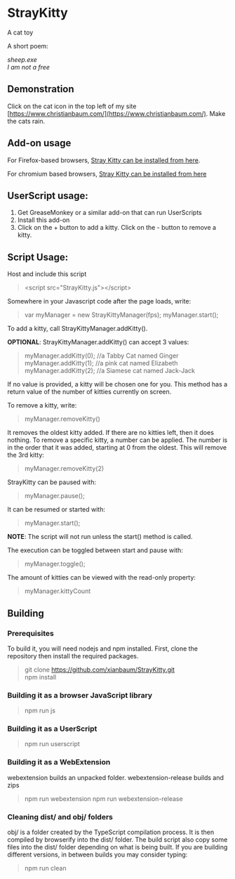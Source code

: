 # StrayKitty
A cat toy

A short poem:

*sheep.exe*  
*I am not a free*

## Demonstration

Click on the cat icon in the top left of my site [https://www.christianbaum.com/](https://www.christianbaum.com/). Make the cats rain.

## Add-on usage

For Firefox-based browsers, [Stray Kitty can be installed from here](https://addons.mozilla.org/en-US/firefox/addon/stray-kitty/).

For chromium based browsers, [Stray Kitty can be installed from here](https://chrome.google.com/webstore/detail/stray-kitty/pdiefgmeejbkamgippdjdchpgkdnelbl)

## UserScript usage:

1. Get GreaseMonkey or a similar add-on that can run UserScripts
2. Install this add-on
3. Click on the + button to add a kitty. Click on the - button to remove a kitty.

## Script Usage:

Host and include this script
> &lt;script src="StrayKitty.js">&lt;/script>

Somewhere in your Javascript code after the page loads, write:

>var myManager = new StrayKittyManager(fps);
>myManager.start();

To add a kitty, call StrayKittyManager.addKitty().

**OPTIONAL**: StrayKittyManager.addKitty() can accept 3 values:

>myManager.addKitty(0); //a Tabby Cat named Ginger  
>myManager.addKitty(1); //a pink cat named Elizabeth  
>myManager.addKitty(2); //a Siamese cat named Jack-Jack  

If no value is provided, a kitty will be chosen one for you. This method has a return value of the number of kitties currently on screen.

To remove a kitty, write:  
>myManager.removeKitty()

It removes the oldest kitty added. If there are no kitties left, then it does nothing. To remove a specific kitty, a number can be applied. The number is in the order that it was added, starting at 0 from the oldest. This will remove the 3rd kitty:

>myManager.removeKitty(2)

StrayKitty can be paused with:

>myManager.pause();

It can be resumed or started with:

>myManager.start();

**NOTE**: The script will not run unless the start() method is called.

The execution can be toggled between start and pause with:

>myManager.toggle();

The amount of kitties can be viewed with the read-only property:

>myManager.kittyCount

## Building

### Prerequisites

To build it, you will need nodejs and npm installed. First, clone the repository then install the required packages.

>git clone https://github.com/xianbaum/StrayKitty.git  
>npm install

### Building it as a browser JavaScript library

> npm run js

### Building it as a UserScript

> npm run userscript

### Building it as a WebExtension

webextension builds an unpacked folder. webextension-release builds and zips

> npm run webextension
> npm run webextension-release

### Cleaning dist/ and obj/ folders

obj/ is a folder created by the TypeScript compilation process. It is then compiled by browserify into the dist/ folder. The build script also copy some files into the dist/ folder depending on what is being built. If you are building different versions, in between builds you may consider typing:
 
> npm run clean 
